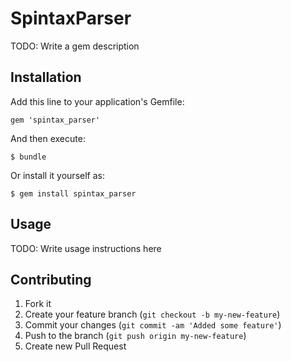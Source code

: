 # SpintaxParser

TODO: Write a gem description

## Installation

Add this line to your application's Gemfile:

    gem 'spintax_parser'

And then execute:

    $ bundle

Or install it yourself as:

    $ gem install spintax_parser

## Usage

TODO: Write usage instructions here

## Contributing

1. Fork it
2. Create your feature branch (`git checkout -b my-new-feature`)
3. Commit your changes (`git commit -am 'Added some feature'`)
4. Push to the branch (`git push origin my-new-feature`)
5. Create new Pull Request
